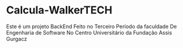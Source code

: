 # Calcula-WalkerTECH
Este é um projeto BackEnd Feito no Terceiro Período da faculdade De Engenharia de Software No Centro Universitário da Fundação Assis Gurgacz
